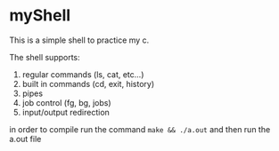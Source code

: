 # myShell
This is a simple shell to practice my c.

The shell supports:
1. regular commands (ls, cat, etc...)
2. built in commands (cd, exit, history)
3. pipes
4. job control (fg, bg, jobs)
5. input/output redirection

in order to compile run the command `make && ./a.out` and then run the a.out file
